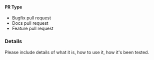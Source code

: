 #### PR Type

- Bugfix pull request
- Docs pull request
- Feature pull request

### Details

Please include details of what it is, how to use it, how it's been tested.
